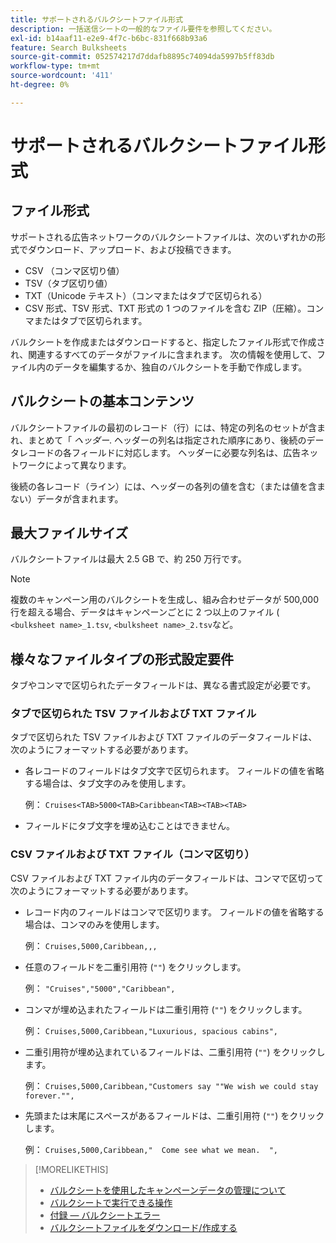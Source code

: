 ```yaml
---
title: サポートされるバルクシートファイル形式
description: 一括送信シートの一般的なファイル要件を参照してください。
exl-id: b14aaf11-e2e9-4f7c-b6bc-831f668b93a6
feature: Search Bulksheets
source-git-commit: 052574217d7ddafb8895c74094da5997b5ff83db
workflow-type: tm+mt
source-wordcount: '411'
ht-degree: 0%

---
```


# サポートされるバルクシートファイル形式

## ファイル形式

サポートされる広告ネットワークのバルクシートファイルは、次のいずれかの形式でダウンロード、アップロード、および投稿できます。

* CSV （コンマ区切り値）
* TSV（タブ区切り値）
* TXT（Unicode テキスト）（コンマまたはタブで区切られる）
* CSV 形式、TSV 形式、TXT 形式の 1 つのファイルを含む ZIP（圧縮）。コンマまたはタブで区切られます。

バルクシートを作成またはダウンロードすると、指定したファイル形式で作成され、関連するすべてのデータがファイルに含まれます。 次の情報を使用して、ファイル内のデータを編集するか、独自のバルクシートを手動で作成します。

## バルクシートの基本コンテンツ

バルクシートファイルの最初のレコード（行）には、特定の列名のセットが含まれ、まとめて「 <i>ヘッダー</i>. ヘッダーの列名は指定された順序にあり、後続のデータレコードの各フィールドに対応します。 ヘッダーに必要な列名は、広告ネットワークによって異なります。

後続の各レコード（ライン）には、ヘッダーの各列の値を含む（または値を含まない）データが含まれます。

## 最大ファイルサイズ

バルクシートファイルは最大 2.5 GB で、約 250 万行です。

>[!NOTE]
>
>複数のキャンペーン用のバルクシートを生成し、組み合わせデータが 500,000 行を超える場合、データはキャンペーンごとに 2 つ以上のファイル ( `<bulksheet name>_1.tsv`, `<bulksheet name>_2.tsv`など。

## 様々なファイルタイプの形式設定要件

タブやコンマで区切られたデータフィールドは、異なる書式設定が必要です。

### タブで区切られた TSV ファイルおよび TXT ファイル

タブで区切られた TSV ファイルおよび TXT ファイルのデータフィールドは、次のようにフォーマットする必要があります。

* 各レコードのフィールドはタブ文字で区切られます。 フィールドの値を省略する場合は、タブ文字のみを使用します。

  例： `Cruises<TAB>5000<TAB>Caribbean<TAB><TAB><TAB>`

* フィールドにタブ文字を埋め込むことはできません。

### CSV ファイルおよび TXT ファイル（コンマ区切り）

CSV ファイルおよび TXT ファイル内のデータフィールドは、コンマで区切って次のようにフォーマットする必要があります。

* レコード内のフィールドはコンマで区切ります。 フィールドの値を省略する場合は、コンマのみを使用します。

  例： `Cruises,5000,Caribbean,,,`

* 任意のフィールドを二重引用符 (`""`) をクリックします。

  例：  `"Cruises","5000","Caribbean",`

* コンマが埋め込まれたフィールドは二重引用符 (`""`) をクリックします。

  例： `Cruises,5000,Caribbean,"Luxurious, spacious cabins",`

* 二重引用符が埋め込まれているフィールドは、二重引用符 (`""`) をクリックします。

  例： `Cruises,5000,Caribbean,"Customers say ""We wish we could stay forever."",`

* 先頭または末尾にスペースがあるフィールドは、二重引用符 (`""`) をクリックします。

  例： `Cruises,5000,Caribbean,"  Come see what we mean.  ",`

>[!MORELIKETHIS]
>
>* [バルクシートを使用したキャンペーンデータの管理について](../bulksheet-about.md)
>* [バルクシートで実行できる操作](bulksheet-operations.md)
>* [付録 — バルクシートエラー](../bulksheet-errors.md)
>* [バルクシートファイルをダウンロード/作成する](../bulksheet-download.md)
